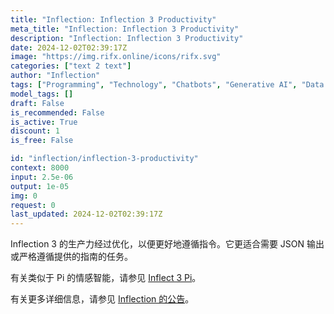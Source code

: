 ```yaml
---
title: "Inflection: Inflection 3 Productivity"
meta_title: "Inflection: Inflection 3 Productivity"
description: "Inflection: Inflection 3 Productivity"
date: 2024-12-02T02:39:17Z
image: "https://img.rifx.online/icons/rifx.svg"
categories: ["text 2 text"]
author: "Inflection"
tags: ["Programming", "Technology", "Chatbots", "Generative AI", "Data Science"]
model_tags: []
draft: False
is_recommended: False
is_active: True
discount: 1
is_free: False

id: "inflection/inflection-3-productivity"
context: 8000
input: 2.5e-06
output: 1e-05
img: 0
request: 0
last_updated: 2024-12-02T02:39:17Z
---
```


Inflection 3 的生产力经过优化，以便更好地遵循指令。它更适合需要 JSON 输出或严格遵循提供的指南的任务。

有关类似于 Pi 的情感智能，请参见 [Inflect 3 Pi](/inflection/inflection-3-pi)。

有关更多详细信息，请参见 [Inflection 的公告](https://inflection.ai/blog/enterprise)。

